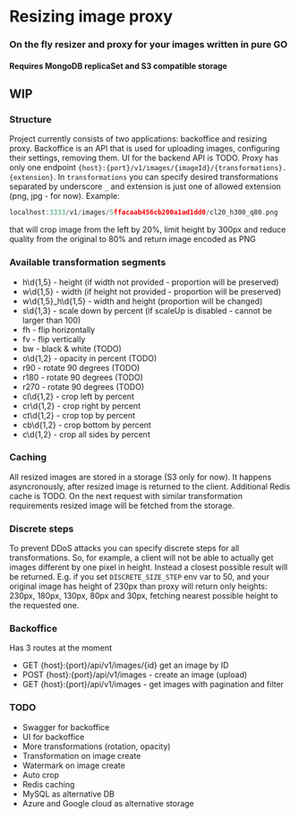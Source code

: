 # Resizing image proxy
### On the fly resizer and proxy for your images written in pure GO

#### Requires MongoDB replicaSet and S3 compatible storage

## WIP

### Structure
Project currently consists of two applications: backoffice and resizing proxy. Backoffice is an API that is
used for uploading images, configuring their settings, removing them. UI for the backend API is TODO. Proxy
has only one endpoint `{host}:{port}/v1/images/{imageId}/{transformations}.{extension}`. In `transformations` you can specify
desired transformations separated by underscore `_` and extension is just one of allowed extension (png, jpg - for now). 
Example:
```go
localhost:3333/v1/images/5ffacaab456cb200a1ad1dd0/cl20_h300_q80.png
```
that will crop image from the left by 20%, limit height by 300px and reduce quality from the original to 80% 
and return image encoded as PNG

### Available transformation segments
* h\d{1,5} - height (if width not provided - proportion will be preserved)
* w\d{1,5} - width (if height not provided - proportion will be preserved)
* w\d{1,5}_h\d{1,5} - width and height (proportion will be changed)
* s\d{1,3} - scale down by percent (if scaleUp is disabled - cannot be larger than 100)
* fh - flip horizontally
* fv - flip vertically
* bw - black & white (TODO)
* o\d{1,2} - opacity in percent (TODO)
* r90 - rotate 90 degrees (TODO)
* r180 - rotate 90 degrees (TODO)
* r270 - rotate 90 degrees (TODO)
* cl\d{1,2} - crop left by percent
* cr\d{1,2} - crop right by percent
* ct\d{1,2} - crop top by percent
* cb\d{1,2} - crop bottom by percent
* c\d{1,2} - crop all sides by percent

### Caching
All resized images are stored in a storage (S3 only for now). It happens asyncronously,
after resized image is returned to the client. Additional Redis cache is TODO. On the next
request with similar transformation requirements resized image will be fetched from the storage.

### Discrete steps
To prevent DDoS attacks you can specify discrete steps for all transformations. So, for example,
a client will not be able to actually get images different by one pixel in height. Instead a closest possible
result will be returned. E.g. if you set `DISCRETE_SIZE_STEP` env var to 50, and your original image has height of
230px than proxy will return only heights: 230px, 180px, 130px, 80px and 30px, fetching nearest possible height to the
requested one.

### Backoffice
Has 3 routes at the moment
* GET {host}:{port}/api/v1/images/{id} get an image by ID
* POST {host}:{port}/api/v1/images - create an image (upload)
* GET {host}:{port}/api/v1/images - get images with pagination and filter

### TODO
* Swagger for backoffice
* UI for backoffice
* More transformations (rotation, opacity)
* Transformation on image create
* Watermark on image create
* Auto crop
* Redis caching
* MySQL as alternative DB
* Azure and Google cloud as alternative storage


